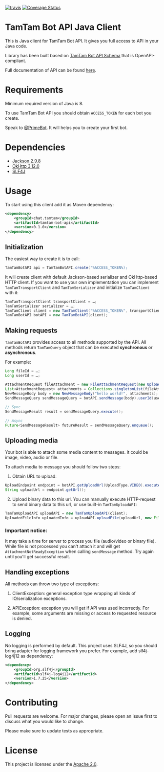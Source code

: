 [![travis](https://img.shields.io/travis/com/tamtam-chat/tamtam-bot-api.svg)](https://travis-ci.org/tamtam-chat/tamtam-bot-api)
[![Coverage Status](https://coveralls.io/repos/github/tamtam-chat/tamtam-bot-api/badge.svg?branch=master)](https://coveralls.io/github/tamtam-chat/tamtam-bot-api?branch=master)

# TamTam Bot API Java Client
This is Java client for TamTam Bot API. It gives you full access to API in your Java code.

Library has been built based on [TamTam Bot API Schema](https://github.com/tamtam-chat/tamtam-bot-api-schema) that is OpenAPI-compliant.

Full documentation of API can be found [here](https://dev.tamtam.chat).

# Requirements
Minimum required version of Java is 8.

To use TamTam Bot API you should obtain `ACCESS_TOKEN` for each bot you create.

Speak to [@PrimeBot](http://tt.me/primebot). It will helps you to create your first bot.

# Dependencies
- [Jackson 2.9.8](https://github.com/FasterXML/jackson)
- [OkHttp 3.12.0](https://github.com/square/okhttp)
- [SLF4J](https://github.com/qos-ch/slf4j)

# Usage
To start using this client add it as Maven dependency:
```xml
<dependency>
    <groupId>chat.tamtam</groupId>
    <artifactId>tamtam-bot-api</artifactId>
    <version>0.1.0</version>
</dependency>
```

## Initialization
The easiest way to create it is to call:
```java
TamTamBotAPI api = TamTamBotAPI.create("%ACCESS_TOKEN%);
```

It will create client with default Jackson-based serializer and OkHttp-based HTTP client.
If you want to use your own implementation you can implement `TamTamTransportClient` and `TamTamSerializer` and initialize `TamTamClient` with it:

```java
TamTamTransportClient transportClient = …;
TamTamSerializer serializer = …;
TamTamClient client = new TamTamClient("%ACCESS_TOKEN%", transportClient, serializer);
TamTamBotAPI botAPI = new TamTamBotAPI(client);
```

## Making requests
`TamTamBotAPI` provides access to all methods supported by the API. All methods return `TamTamQuery` object that can be executed **synchronous** or **asynchronous**.
 
For example:

```java
Long fileId = …;
Long userId = …;

AttachmentRequest fileAttachment = new FileAttachmentRequest(new UploadedFileInfo(fileId));
List<AttachmentRequest> attachments = Collections.singletonList(fileAttachment);
NewMessageBody body = new NewMessageBody("hello world!", attachments);
SendMessageQuery sendMessageQuery = botAPI.sendMessage(body).userId(userId);
    
// Sync
SendMessageResult result = sendMessageQuery.execute();
    
// Async
Future<SendMessageResult> futureResult = sendMessageQuery.enqueue();
```

## Uploading media
Your bot is able to attach some media content to messages. It could be image, video, audio or file.

To attach media to message you should follow two steps:

1. Obtain URL to upload:
```java
UploadEndpoint endpoint = botAPI.getUploadUrl(UploadType.VIDEO).execute();
String uploadUrl = endpoint.getUrl();
```
2. Upload binary data to this url. You can manually execute HTTP-request to send binary data to this url, or use built-in `TamTamUploadAPI`:

```java
TamTamUploadAPI uploadAPI = new TamTamUploadAPI(client);
UploadedFileInfo uploadedInfo = uploadAPI.uploadFile(uploadUrl, new File("%FILE_PATH%")).execute();
```

### Important notice:
It may take a time for server to process you file (audio/video or binary file). While file is not processed you can't attach it and will get `AttachmentNotReadyException` when calling `sendMessage` method. Try again until you'll get successful result.

## Handling exceptions
All methods can throw two type of exceptions:

1. ClientException: general exception type wrapping all kinds of IO/serialization exceptions.

2. APIException: exception you will get if API was used incorrectly. For example, some arguments are missing or access to requested resource is denied.

## Logging
No logging is performed by default. This project uses SLF4J, so you should bring adapter for logging framework you prefer. For example, add slf4j-log4j12 as dependency:

```xml
<dependency>
    <groupId>org.slf4j</groupId>
    <artifactId>slf4j-log4j12</artifactId>
    <version>1.7.25</version>
</dependency>
```

# Contributing

Pull requests are welcome. For major changes, please open an issue first to discuss what you would like to change.

Please make sure to update tests as appropriate.

# License
This project is licensed under the [Apache 2.0](https://www.apache.org/licenses/LICENSE-2.0).
